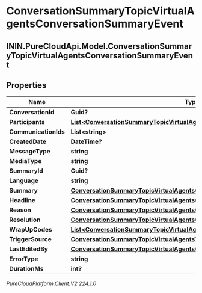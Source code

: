 # ConversationSummaryTopicVirtualAgentsConversationSummaryEvent

## ININ.PureCloudApi.Model.ConversationSummaryTopicVirtualAgentsConversationSummaryEvent

## Properties

|Name | Type | Description | Notes|
|------------ | ------------- | ------------- | -------------|
| **ConversationId** | **Guid?** |  | [optional] |
| **Participants** | [**List&lt;ConversationSummaryTopicVirtualAgentsConversationSummaryParticipant&gt;**](ConversationSummaryTopicVirtualAgentsConversationSummaryParticipant) |  | [optional] |
| **CommunicationIds** | **List&lt;string&gt;** |  | [optional] |
| **CreatedDate** | **DateTime?** |  | [optional] |
| **MessageType** | **string** |  | [optional] |
| **MediaType** | **string** |  | [optional] |
| **SummaryId** | **Guid?** |  | [optional] |
| **Language** | **string** |  | [optional] |
| **Summary** | [**ConversationSummaryTopicVirtualAgentsConversationSummary**](ConversationSummaryTopicVirtualAgentsConversationSummary) |  | [optional] |
| **Headline** | [**ConversationSummaryTopicVirtualAgentsConversationHeadline**](ConversationSummaryTopicVirtualAgentsConversationHeadline) |  | [optional] |
| **Reason** | [**ConversationSummaryTopicVirtualAgentsConversationReason**](ConversationSummaryTopicVirtualAgentsConversationReason) |  | [optional] |
| **Resolution** | [**ConversationSummaryTopicVirtualAgentsConversationResolution**](ConversationSummaryTopicVirtualAgentsConversationResolution) |  | [optional] |
| **WrapUpCodes** | [**List&lt;ConversationSummaryTopicVirtualAgentsConversationWrapUpCode&gt;**](ConversationSummaryTopicVirtualAgentsConversationWrapUpCode) |  | [optional] |
| **TriggerSource** | [**ConversationSummaryTopicVirtualAgentsTriggerSource**](ConversationSummaryTopicVirtualAgentsTriggerSource) |  | [optional] |
| **LastEditedBy** | [**ConversationSummaryTopicVirtualAgentsConversationSummaryParticipant**](ConversationSummaryTopicVirtualAgentsConversationSummaryParticipant) |  | [optional] |
| **ErrorType** | **string** |  | [optional] |
| **DurationMs** | **int?** |  | [optional] |



_PureCloudPlatform.Client.V2 224.1.0_
